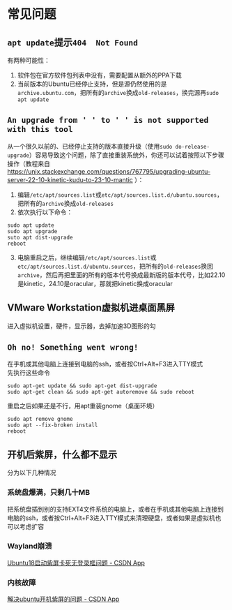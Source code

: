 # 常见问题
## `apt update`提示`404  Not Found`
有两种可能性：
1. 软件包在官方软件包列表中没有，需要配置从额外的PPA下载
2. 当前版本的Ubuntu已经停止支持，但是源仍然使用的是`archive.ubuntu.com`，把所有的`archive`换成`old-releases`，换完源再`sudo apt update`

## `An upgrade from ' ' to ' ' is not supported with this tool`
从一个很久以前的、已经停止支持的版本直接升级（使用`sudo do-release-upgrade`）容易导致这个问题，除了直接重装系统外，你还可以试着按照以下步骤操作（教程来自 https://unix.stackexchange.com/questions/767795/upgrading-ubuntu-server-22-10-kinetic-kudu-to-23-10-mantic ）：
1. 编辑`/etc/apt/sources.list`或`etc/apt/sources.list.d/ubuntu.sources`，把所有的`archive`换成`old-releases`
2. 依次执行以下命令：
```
sudo apt update
sudo apt upgrade
suto apt dist-upgrade
reboot
```
3. 电脑重启之后，继续编辑`/etc/apt/sources.list`或`etc/apt/sources.list.d/ubuntu.sources`，把所有的`old-releases`换回`archive`，然后再把里面的所有的版本代号换成最新版的版本代号，比如22.10是kinetic，24.10是oracular，那就把kinetic换成oracular

## VMware Workstation虚拟机进桌面黑屏
进入虚拟机设置，硬件，显示器，去掉加速3D图形的勾
## `Oh no! Something went wrong!`
在手机或其他电脑上连接到电脑的ssh，或者按Ctrl+Alt+F3进入TTY模式  
先执行这些命令
```
sudo apt-get update && sudo apt-get dist-upgrade
sudo apt-get clean && sudo apt-get autoremove && sudo reboot
```
重启之后如果还是不行，用apt重装gnome（桌面环境）
```
sudo apt remove gnome
sudo apt --fix-broken install
reboot
```
## 开机后紫屏，什么都不显示
分为以下几种情况
### 系统盘爆满，只剩几十MB
把系统盘插到别的支持EXT4文件系统的电脑上，或者在手机或其他电脑上连接到电脑的ssh，或者按Ctrl+Alt+F3进入TTY模式来清理硬盘，或者如果是虚拟机也可以考虑扩容  
### Wayland崩溃
[Ubuntu18启动紫屏卡死无登录框问题 - CSDN App](http://t.csdnimg.cn/IIgz1)
### 内核故障
[解决ubuntu开机紫屏的问题 - CSDN App](http://t.csdnimg.cn/F5nqJ)
